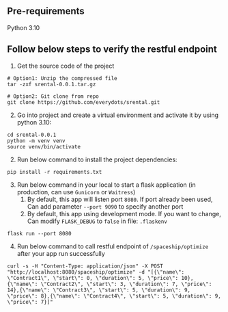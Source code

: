 ## Pre-requirements
Python 3.10 

## Follow below steps to verify the restful endpoint
1. Get the source code of the project
```shell
# Option1: Unzip the compressed file
tar -zxf srental-0.0.1.tar.gz

# Option2: Git clone from repo
git clone https://github.com/everydots/srental.git
```
2. Go into project and create a virtual environment and activate it by using python 3.10:

```shell
cd srental-0.0.1
python -m venv venv
source venv/bin/activate
```

2. Run below command to install the project dependencies:

```shell
pip install -r requirements.txt
```

3. Run below command in your local to start a flask application (in production, can use `Gunicorn` or `Waitress`)
   1. By default, this app will listen port `8080`. If port already been used, Can add parameter `--port 9090` to specify another port
   2. By default, this app using development mode. If you want to change, Can modify `FLASK_DEBUG` to `false` in file: `.flaskenv`
```shell
flask run --port 8080 
```

4. Run below command to call restful endpoint of `/spaceship/optimize` after your app run successfully
```shell
curl -s -H "Content-Type: application/json" -X POST "http://localhost:8080/spaceship/optimize" -d "[{\"name\": \"Contract1\", \"start\": 0, \"duration\": 5, \"price\": 10},{\"name\": \"Contract2\", \"start\": 3, \"duration\": 7, \"price\": 14},{\"name\": \"Contract3\", \"start\": 5, \"duration\": 9, \"price\": 8},{\"name\": \"Contract4\", \"start\": 5, \"duration\": 9, \"price\": 7}]"
```

